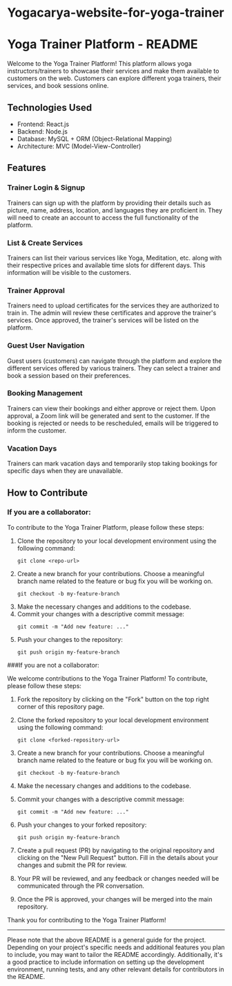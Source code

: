 # Yogacarya-website-for-yoga-trainer
# Yoga Trainer Platform - README

Welcome to the Yoga Trainer Platform! This platform allows yoga instructors/trainers to showcase their services and make them available to customers on the web. Customers can explore different yoga trainers, their services, and book sessions online.

## Technologies Used
- Frontend: React.js
- Backend: Node.js
- Database: MySQL + ORM (Object-Relational Mapping)
- Architecture: MVC (Model-View-Controller)

## Features

### Trainer Login & Signup
Trainers can sign up with the platform by providing their details such as picture, name, address, location, and languages they are proficient in. They will need to create an account to access the full functionality of the platform.

### List & Create Services
Trainers can list their various services like Yoga, Meditation, etc. along with their respective prices and available time slots for different days. This information will be visible to the customers.

### Trainer Approval
Trainers need to upload certificates for the services they are authorized to train in. The admin will review these certificates and approve the trainer's services. Once approved, the trainer's services will be listed on the platform.

### Guest User Navigation
Guest users (customers) can navigate through the platform and explore the different services offered by various trainers. They can select a trainer and book a session based on their preferences.

### Booking Management
Trainers can view their bookings and either approve or reject them. Upon approval, a Zoom link will be generated and sent to the customer. If the booking is rejected or needs to be rescheduled, emails will be triggered to inform the customer.

### Vacation Days
Trainers can mark vacation days and temporarily stop taking bookings for specific days when they are unavailable.

## How to Contribute

### If you are a collaborator:

To contribute to the Yoga Trainer Platform, please follow these steps:

1. Clone the repository to your local development environment using the following command:
   ```
   git clone <repo-url>
    ```
2. Create a new branch for your contributions. Choose a meaningful branch name related to the feature or bug fix you will be working on.
    ```
    git checkout -b my-feature-branch
    ```
3. Make the necessary changes and additions to the codebase.
4. Commit your changes with a descriptive commit message:
    ```
    git commit -m "Add new feature: ..."
    ```
5. Push your changes to the repository:
    ```
    git push origin my-feature-branch
    ```


###If you are not a collaborator:

We welcome contributions to the Yoga Trainer Platform! To contribute, please follow these steps:

1. Fork the repository by clicking on the "Fork" button on the top right corner of this repository page.

2. Clone the forked repository to your local development environment using the following command:
   ```
   git clone <forked-repository-url>
   ```

3. Create a new branch for your contributions. Choose a meaningful branch name related to the feature or bug fix you will be working on.
   ```
   git checkout -b my-feature-branch
   ```

4. Make the necessary changes and additions to the codebase.

5. Commit your changes with a descriptive commit message:
   ```
   git commit -m "Add new feature: ..."
   ```

6. Push your changes to your forked repository:
   ```
   git push origin my-feature-branch
   ```

7. Create a pull request (PR) by navigating to the original repository and clicking on the "New Pull Request" button. Fill in the details about your changes and submit the PR for review.

8. Your PR will be reviewed, and any feedback or changes needed will be communicated through the PR conversation.

9. Once the PR is approved, your changes will be merged into the main repository.

Thank you for contributing to the Yoga Trainer Platform!

---
Please note that the above README is a general guide for the project. Depending on your project's specific needs and additional features you plan to include, you may want to tailor the README accordingly. Additionally, it's a good practice to include information on setting up the development environment, running tests, and any other relevant details for contributors in the README.

